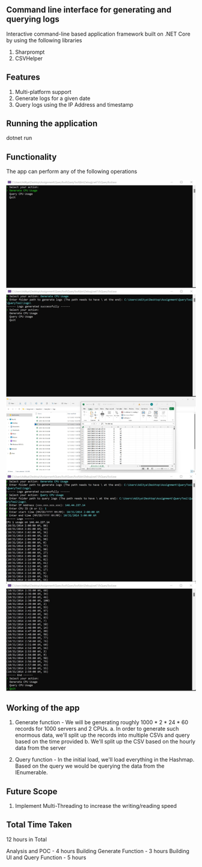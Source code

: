## Command line interface for generating and querying logs

Interactive command-line based application framework built on .NET Core by using the following libraries

1. Sharprompt
2. CSVHelper

## Features

1. Multi-platform support
2. Generate logs for a given date
3. Query logs using the IP Address and timestamp

## Running the application

dotnet run 

## Functionality

The app can perform any of the following operations

![](images/Initial%20Screen.jpg)
![](images/Logs%20Generation.jpg)
![](images/Logs%20Output.jpg)
![](images/Query%20Usage.jpg)
![](images/Quit.jpg)

## Working of the app

1. Generate function - We will be generating roughly 1000 * 2 * 24 * 60 records for 1000 servers and 2 CPUs.
    a. In order to generate such enormous data, we'll split up the records into multiple CSVs and query based on the time provided
    b. We'll split up the CSV based on the hourly data from the server

2. Query function - In the initial load, we'll load everything in the Hashmap. Based on the query we would be querying the data from the IEnumerable. 

## Future Scope
1. Implement Multi-Threading to increase the writing/reading speed

## Total Time Taken 

12 hours in Total

Analysis and POC - 4 hours
Building Generate Function - 3 hours
Building UI and Query Function - 5 hours